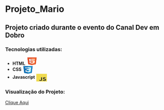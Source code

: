 # **Projeto_Mario**

 ## Projeto criado durante o evento do Canal Dev em Dobro

 ### Tecnologias utilizadas: 
    
* **HTML**       <img align="end" alt="HTML" height="25" width="35" src="https://raw.githubusercontent.com/devicons/devicon/master/icons/html5/html5-original.svg">
* **CSS**        <img align="center" alt="CSS" height="25" width="35" src="https://raw.githubusercontent.com/devicons/devicon/master/icons/css3/css3-original.svg">
* **Javascript** <img align="center" alt="Js" height="25" width="35" src="https://raw.githubusercontent.com/devicons/devicon/master/icons/javascript/javascript-original.svg">

 ### Visualização do Projeto: 
    
[Clique Aqui](https://github.com/CarlosDev0410/Projeto_Mario)

